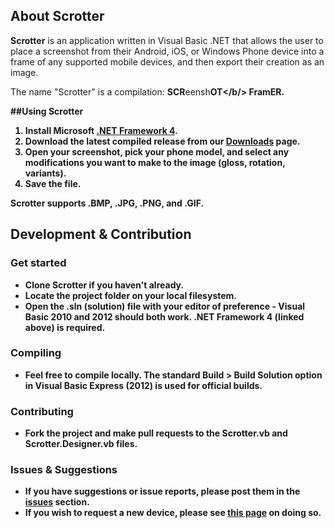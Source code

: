 About Scrotter
--------------

**Scrotter** is an application written in Visual Basic .NET that allows the user to place a screenshot from their Android, iOS, or Windows Phone device into a frame of any supported mobile devices, and then export their creation as an image.

The name "Scrotter" is a compilation: **SCR**eensh<b>OT</b/> Fram<b>ER</b>.

##Using Scrotter

1. Install Microsoft [.NET Framework 4](http://www.microsoft.com/en-us/download/details.aspx?id=17851).
2. Download the latest compiled release from our [Downloads](https://www.dropbox.com/sh/uforojjgr491o9a/Yiz3sjfDt5) page.
3. Open your screenshot, pick your phone model, and select any modifications you want to make to the image (gloss, rotation, variants).
4. Save the file.

Scrotter supports .BMP, .JPG, .PNG, and .GIF.

Development & Contribution
--------------------------

### Get started

- Clone Scrotter if you haven't already.
- Locate the project folder on your local filesystem.
- Open the .sln (solution) file with your editor of preference - Visual Basic 2010 and 2012 should both work. .NET Framework 4 (linked above) is required.

### Compiling

- Feel free to compile locally. The standard Build > Build Solution option in Visual Basic Express (2012) is used for official builds.

### Contributing

- Fork the project and make pull requests to the Scrotter.vb and Scrotter.Designer.vb files.

### Issues & Suggestions

- If you have suggestions or issue reports, please post them in the [issues](https://github.com/Yttrium-tYcLief/Scrotter/issues) section.
- If you wish to request a new device, please see [this page](https://github.com/Yttrium-tYcLief/Scrotter/wiki/Requesting-a-New-Device) on doing so.

